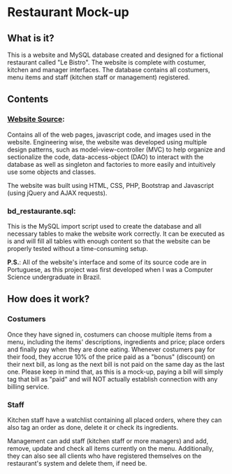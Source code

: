 # Restaurant Mock-up

## What is it?

This is a website and MySQL database created and designed for a fictional restaurant called "Le Bistro". The website is complete with costumer, kitchen and manager interfaces. The database contains all costumers, menu items and staff (kitchen staff or management) registered.

## Contents

### [**Website Source**](https://github.com/jgspires/mockup-restaurant/tree/main/Website%20Source):

Contains all of the web pages, javascript code, and images used in the website. Engineering wise, the website was developed using multiple design patterns, such as model-view-controller (MVC) to help organize and sectionalize the code, data-access-object (DAO) to interact with the database as well as singleton and factories to more easily and intuitively use some objects and classes.

The website was built using HTML, CSS, PHP, Bootstrap and Javascript (using jQuery and AJAX requests).

### **bd_restaurante.sql**:

This is the MySQL import script used to create the database and all necessary tables to make the website work correctly. It can be executed as is and will fill all tables with enough content so that the website can be properly tested without a time-consuming setup.

**P.S.**: All of the website's interface and some of its source code are in Portuguese, as this project was first developed when I was a Computer Science undergraduate in Brazil.

## How does it work?

### Costumers

Once they have signed in, costumers can choose multiple items from a menu, including the items' descriptions, ingredients and price; place orders and finally pay when they are done eating.
Whenever costumers pay for their food, they accrue 10% of the price paid as a "bonus" (discount) on their next bill, as long as the next bill is not paid on the same day as the last one. Please keep in mind that, as this is a mock-up, paying a bill will simply tag that bill as "paid" and will NOT actually establish connection with any billing service.

### Staff

Kitchen staff have a watchlist containing all placed orders, where they can also tag an order as done, delete it or check its ingredients.

Management can add staff (kitchen staff or more managers) and add, remove, update and check all items currently on the menu. Additionally, they can also see all clients who have registered themselves on the restaurant's system and delete them, if need be.
